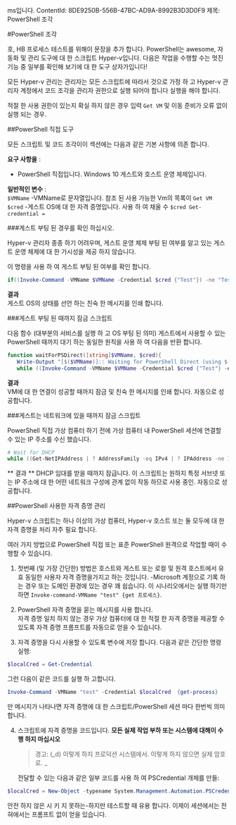 ms입니다. ContentId: 8DE9250B-556B-47BC-AD9A-8992B3D3D0F9
제목: PowerShell 조각

#PowerShell 조각

호, HB 프로세스 테스트를 위해이 문장을 추가 합니다.
PowerShell는 awesome, 자동화 및 관리 도구에 대 한 스크립트 Hyper-v입니다.  다음은 작업을 수행할 수는 멋진 기능 중 일부를 확인해 보기에 대 한 도구 상자가입니다!

모든 Hyper-v 관리는 관리자는 모든 스크립트에 따라서 것으로 가정 하 고 Hyper-v 관리자 계정에서 코드 조각을 관리자 권한으로 실행 되어야 합니다 실행을 해야 합니다.

적절 한 사용 권한이 있는지 확실 하지 않은 경우 입력 `Get VM` 및 이동 준비가 오류 없이 실행 되는 경우.


##PowerShell 직접 도구

모든 스크립트 및 코드 조각이이 섹션에는 다음과 같은 기본 사항에 의존 합니다.

**요구 사항을** :
*  PowerShell 직접입니다.
   Windows 10 게스트와 호스트 운영 체제입니다.

**일반적인 변수** :  
`$VMName` -VMName로 문자열입니다.
참조 된 사용 가능한 Vm의 목록이 `Get VM`  
`$cred` -게스트 OS에 대 한 자격 증명입니다.
사용 하 여 채울 수 `$cred Get-credential =`

###게스트 부팅 된 경우를 확인 하십시오.

Hyper-v 관리자 종종 하기 어려우며, 게스트 운영 체제 부팅 된 여부를 알고 있는 게스트 운영 체제에 대 한 가시성을 제공 하지 않습니다.

이 명령을 사용 하 여 게스트 부팅 된 여부를 확인 합니다.

``` PowerShell
if((Invoke-Command -VMName $VMName -Credential $cred {"Test"}) -ne "Test"){Write-Host "Not Booted"} else {Write-Host "Booted"}
```

**결과**  
게스트 OS의 상태를 선언 하는 친숙 한 메시지를 인쇄 합니다.


###게스트 부팅 된 때까지 잠금 스크립트

다음 함수 (대부분의 서비스를 실행 하 고 OS 부팅 된 의미) 게스트에서 사용할 수 있는 PowerShell 때까지 대기 하는 동일한 원칙을 사용 하 여 다음을 반환 합니다.

``` PowerShell
function waitForPSDirect([string]$VMName, $cred){
   Write-Output "[$($VMName)]:: Waiting for PowerShell Direct (using $($cred.username))"
   while ((Invoke-Command -VMName $VMName -Credential $cred {"Test"} -ea SilentlyContinue) -ne "Test") {Sleep -Seconds 1}}
```

**결과**  
VM에 대 한 연결이 성공할 때까지 잠금 및 친숙 한 메시지를 인쇄 합니다.
자동으로 성공합니다.

###게스트는 네트워크에 있을 때까지 잠금 스크립트

PowerShell 직접 가상 컴퓨터 하기 전에 가상 컴퓨터 내 PowerShell 세션에 연결할 수 있는 IP 주소를 수신 했습니다.

``` PowerShell
# Wait for DHCP
while ((Get-NetIPAddress | ? AddressFamily -eq IPv4 | ? IPAddress -ne 127.0.0.1).SuffixOrigin -ne "Dhcp") {sleep -Milliseconds 10}
```

** 결과 **
DHCP 임대를 받을 때까지 잠급니다.
이 스크립트는 원하지 특정 서브넷 또는 IP 주소에 대 한 어떤 네트워크 구성에 관계 없이 작동 하므로 사용 중인.
자동으로 성공합니다.

##PowerShell 사용한 자격 증명 관리

Hyper-v 스크립트는 하나 이상의 가상 컴퓨터, Hyper-v 호스트 또는 둘 모두에 대 한 자격 증명을 처리 자주 필요 합니다.

여러 가지 방법으로 PowerShell 직접 또는 표준 PowerShell 원격으로 작업할 때이 수행할 수 있습니다.

1. 첫번째 (및 가장 간단한) 방법은 호스트와 게스트 또는 로컬 및 원격 호스트에서 유효 동일한 사용자 자격 증명을가지고 하는 것입니다.
   -Microsoft 계정으로 기록 하는 경우 또는 도메인 환경에 있는 경우 꽤 쉽습니다.
   이 시나리오에서는 실행 하기만 하면 `Invoke-command-VMName "test" {get 프로세스}`.
   
2. PowerShell 자격 증명을 묻는 메시지를 사용 합니다.  
자격 증명 일치 하지 않는 경우 가상 컴퓨터에 대 한 적절 한 자격 증명을 제공할 수 있도록 자격 증명 프롬프트를 자동으로 얻을 수 있습니다.
   
3. 자격 증명을 다시 사용할 수 있도록 변수에 저장 합니다.
   다음과 같은 간단한 명령 실행:
  ``` PowerShell
  $localCred = Get-Credential
  ```
그런 다음이 같은 코드를 실행 하 고합니다.
  ``` PowerShell
  Invoke-Command -VMName "test" -Credential $localCred  {get-process} 
  ```
만 메시지가 나타나면 자격 증명에 대 한 스크립트/PowerShell 세션 마다 한번씩 의미 합니다.

4. 스크립트에 자격 증명을 코드입니다.
   **모든 실제 작업 부하 또는 시스템에 대해이 수행 하지 마십시오**
   > 경고: (_d) 이렇게 하지 프로덕션 시스템에서.
   > 이렇게 하지 않으면 실제 암호로. _
   
   전달할 수 있는 다음과 같은 일부 코드를 사용 하 여 PSCredential 개체를 만들:
  ``` PowerShell
  $localCred = New-Object -typename System.Management.Automation.PSCredential -argumentlist "Administrator", (ConvertTo-SecureString "P@ssw0rd" -AsPlainText -Force) 
  ```
안전 하지 않은 시 키 지 못하는-하지만 테스트할 때 유용 합니다.
이제이 세션에서는 전혀에서는 프롬프트 없이 얻을 있습니다.





